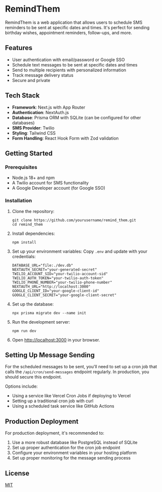 # RemindThem

RemindThem is a web application that allows users to schedule SMS reminders to be sent at specific dates and times. It's perfect for sending birthday wishes, appointment reminders, follow-ups, and more.

## Features

- User authentication with email/password or Google SSO
- Schedule text messages to be sent at specific dates and times
- Send to multiple recipients with personalized information
- Track message delivery status
- Secure and private

## Tech Stack

- **Framework**: Next.js with App Router
- **Authentication**: NextAuth.js
- **Database**: Prisma ORM with SQLite (can be configured for other databases)
- **SMS Provider**: Twilio
- **Styling**: Tailwind CSS
- **Form Handling**: React Hook Form with Zod validation

## Getting Started

### Prerequisites

- Node.js 18+ and npm
- A Twilio account for SMS functionality
- A Google Developer account (for Google SSO)

### Installation

1. Clone the repository:
   ```
   git clone https://github.com/yourusername/remind_them.git
   cd remind_them
   ```

2. Install dependencies:
   ```
   npm install
   ```

3. Set up your environment variables:
   Copy `.env` and update with your credentials:
   ```
   DATABASE_URL="file:./dev.db"
   NEXTAUTH_SECRET="your-generated-secret"
   TWILIO_ACCOUNT_SID="your-twilio-account-sid"
   TWILIO_AUTH_TOKEN="your-twilio-auth-token"
   TWILIO_PHONE_NUMBER="your-twilio-phone-number"
   NEXTAUTH_URL="http://localhost:3000"
   GOOGLE_CLIENT_ID="your-google-client-id"
   GOOGLE_CLIENT_SECRET="your-google-client-secret"
   ```

4. Set up the database:
   ```
   npx prisma migrate dev --name init
   ```

5. Run the development server:
   ```
   npm run dev
   ```

6. Open [http://localhost:3000](http://localhost:3000) in your browser.

## Setting Up Message Sending

For the scheduled messages to be sent, you'll need to set up a cron job that calls the `/api/cron/send-messages` endpoint regularly. In production, you should secure this endpoint.

Options include:
- Using a service like Vercel Cron Jobs if deploying to Vercel
- Setting up a traditional cron job with curl
- Using a scheduled task service like GitHub Actions

## Production Deployment

For production deployment, it's recommended to:

1. Use a more robust database like PostgreSQL instead of SQLite
2. Set up proper authentication for the cron job endpoint
3. Configure your environment variables in your hosting platform
4. Set up proper monitoring for the message sending process

## License

[MIT](LICENSE)
